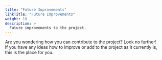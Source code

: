 ```yaml
---
title: "Future Improvements"
linkTitle: "Future Improvements"
weight: 10
description: >
  Future improvements to the project.
---
```


Are you wondering how you can contribute to the project? Look no further! If you have any ideas how to improve or add to the project as it currently is, this is the place for you.